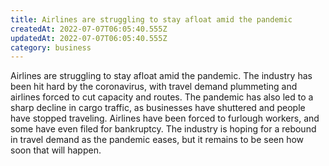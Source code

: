 ```yaml
---
title: Airlines are struggling to stay afloat amid the pandemic
createdAt: 2022-07-07T06:05:40.555Z
updatedAt: 2022-07-07T06:05:40.555Z
category: business
---
```


Airlines are struggling to stay afloat amid the pandemic. The industry has been hit hard by the coronavirus, with travel demand plummeting and airlines forced to cut capacity and routes. The pandemic has also led to a sharp decline in cargo traffic, as businesses have shuttered and people have stopped traveling. Airlines have been forced to furlough workers, and some have even filed for bankruptcy. The industry is hoping for a rebound in travel demand as the pandemic eases, but it remains to be seen how soon that will happen.
